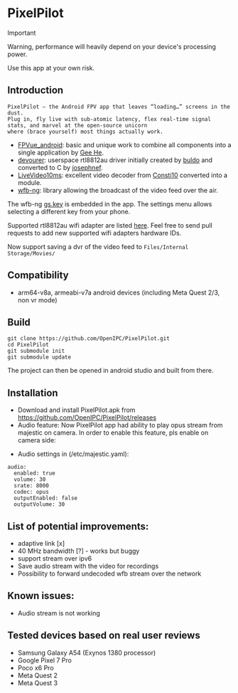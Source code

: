 # PixelPilot
> [!IMPORTANT]
> Warning, performance will heavily depend on your device's processing power.
>
> Use this app at your own risk.

## Introduction
```
PixelPilot – the Android FPV app that leaves “loading…” screens in the dust.
Plug in, fly live with sub‑atomic latency, flex real‑time signal stats, and marvel at the open‑source unicorn
where (brace yourself) most things actually work.
```

- [FPVue_android](https://github.com/gehee/FPVue_android): basic and unique work to combine all components into a single application by [Gee He](https://github.com/gehee).
- [devourer](https://github.com/openipc/devourer): userspace rtl8812au driver initially created by [buldo](https://github.com/buldo) and converted to C by [josephnef](https://github.com/josephnef).
- [LiveVideo10ms](https://github.com/Consti10/LiveVideo10ms): excellent video decoder from [Consti10](https://github.com/Consti10) converted into a module.
- [wfb-ng](https://github.com/svpcom/wfb-ng): library allowing the broadcast of the video feed over the air.

The wfb-ng [gs.key](https://github.com/OpenIPC/PixelPilot/raw/main/app/src/main/assets/gs.key) is embedded in the app.
The settings menu allows selecting a different key from your phone.

Supported rtl8812au wifi adapter are listed [here](https://github.com/OpenIPC/PixelPilot/blob/master/app/src/main/res/xml/usb_device_filter.xml).
Feel free to send pull requests to add new supported wifi adapters hardware IDs.

Now support saving a dvr of the video feed to `Files/Internal Storage/Movies/`

## Compatibility
- arm64-v8a, armeabi-v7a android devices (including Meta Quest 2/3, non vr mode)

## Build
```
git clone https://github.com/OpenIPC/PixelPilot.git
cd PixelPilot
git submodule init
git submodule update
```

The project can then be opened in android studio and built from there.

## Installation
- Download and install PixelPilot.apk from https://github.com/OpenIPC/PixelPilot/releases
- Audio feature: Now PixelPilot app had ability to play opus stream from majestic on camera. In order to enable this feature, pls enable on camera side:
+ Audio settings in (/etc/majestic.yaml):
```
audio:
  enabled: true
  volume: 30
  srate: 8000
  codec: opus
  outputEnabled: false
  outputVolume: 30
```
## List of potential improvements:
 * adaptive link [x]
 * 40 MHz bandwidth [?] - works but buggy
 * support stream over ipv6
 * Save audio stream with the video for recordings
 * Possibility to forward undecoded wfb stream over the network

## Known issues:
 * Audio stream is not working

## Tested devices based on real user reviews

* Samsung Galaxy A54 (Exynos 1380 processor)
* Google Pixel 7 Pro
* Poco x6 Pro
* Meta Quest 2
* Meta Quest 3
